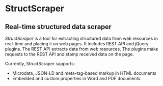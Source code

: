 # StructScraper
## Real-time structured data scraper
*StructScraper* is a tool for extracting structured data from web resources in real-time and placing it on web pages.  It includes REST API and jQuery plugins. The REST API extracts data from web resources. The plugins make requests to the REST API and stamp received data   on the page. 

Currently, StructScraper supports:
* Microdata,  JSON-LD and meta-tag-based markup  in HTML documents
* Embedded and custom properties in Word and PDF documents
